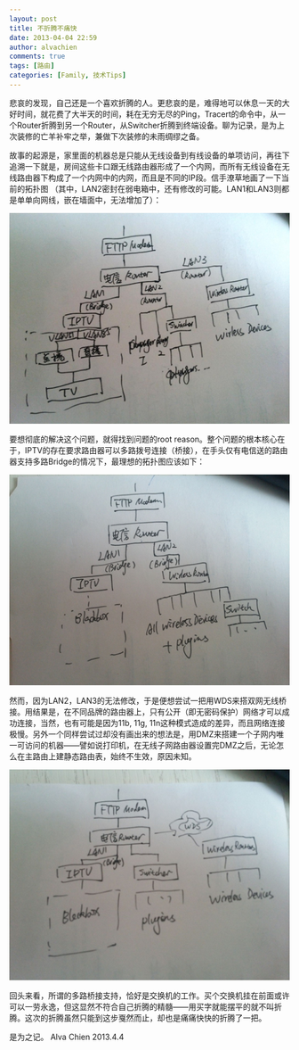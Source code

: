 ```yaml
---
layout: post
title: 不折腾不痛快
date: 2013-04-04 22:59
author: alvachien
comments: true
tags: [路由]
categories: [Family, 技术Tips]
---
```

悲哀的发现，自己还是一个喜欢折腾的人。更悲哀的是，难得地可以休息一天的大好时间，就花费了大半天的时间，耗在无穷无尽的Ping，Tracert的命令中，从一个Router折腾到另一个Router，从Switcher折腾到终端设备。聊为记录，是为上次装修的亡羊补牢之举，兼做下次装修的未雨绸缪之备。

故事的起源是，家里面的机器总是只能从无线设备到有线设备的单项访问，再往下追溯一下就是，房间这些卡口跟无线路由器形成了一个内网，而所有无线设备在无线路由器下构成了一个内网中的内网，而且是不同的IP段。信手潦草地画了一下当前的拓扑图 （其中，LAN2密封在弱电箱中，还有修改的可能。LAN1和LAN3则都是单单向网线，嵌在墙面中，无法增加了）：

![现有的拓扑图](/assets/uploads/2013/04/20130404_152248-Small.jpg)

要想彻底的解决这个问题，就得找到问题的root reason。整个问题的根本核心在于，IPTV的存在要求路由器可以多路拨号连接（桥接），在手头仅有电信送的路由器支持多路Bridge的情况下，最理想的拓扑图应该如下：

![理想的拓扑图](/assets/uploads/2013/04/20130404_152322-Small.jpg)

然而，因为LAN2，LAN3的无法修改，于是便想尝试一把用WDS来搭双网无线桥接。用结果是，在不同品牌的路由器上，只有公开（即无密码保护）网络才可以成功连接，当然，也有可能是因为11b, 11g, 11n这种模式造成的差异，而且网络连接极慢。另外一个同样尝试过却没有画出来的想法是，用DMZ来搭建一个子网内唯一可访问的机器——譬如说打印机，在无线子网路由器设置完DMZ之后，无论怎么在主路由上建静态路由表，始终不生效，原因未知。

![尝试的拓扑图](/assets/uploads/2013/04/20130404_152311-Small-1024x768.jpg)

回头来看，所谓的多路桥接支持，恰好是交换机的工作。买个交换机挂在前面或许可以一劳永逸，但这显然不符合自己折腾的精髓——用买字就能摆平的就不叫折腾。这次的折腾虽然只能到这步戛然而止，却也是痛痛快快的折腾了一把。

是为之记。
Alva Chien
2013.4.4
